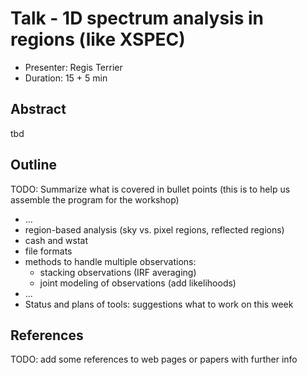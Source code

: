 # Talk - 1D spectrum analysis in regions (like XSPEC)

* Presenter: Regis Terrier
* Duration: 15 + 5 min

## Abstract

tbd

## Outline

TODO: Summarize what is covered in bullet points
(this is to help us assemble the program for the workshop)

* ...
* region-based analysis (sky vs. pixel regions, reflected regions)
* cash and wstat
* file formats
* methods to handle multiple observations:
  * stacking observations (IRF averaging)
  * joint modeling of observations (add likelihoods)
* ...
* Status and plans of tools: suggestions what to work on this week

## References

TODO: add some references to web pages or papers with further info
